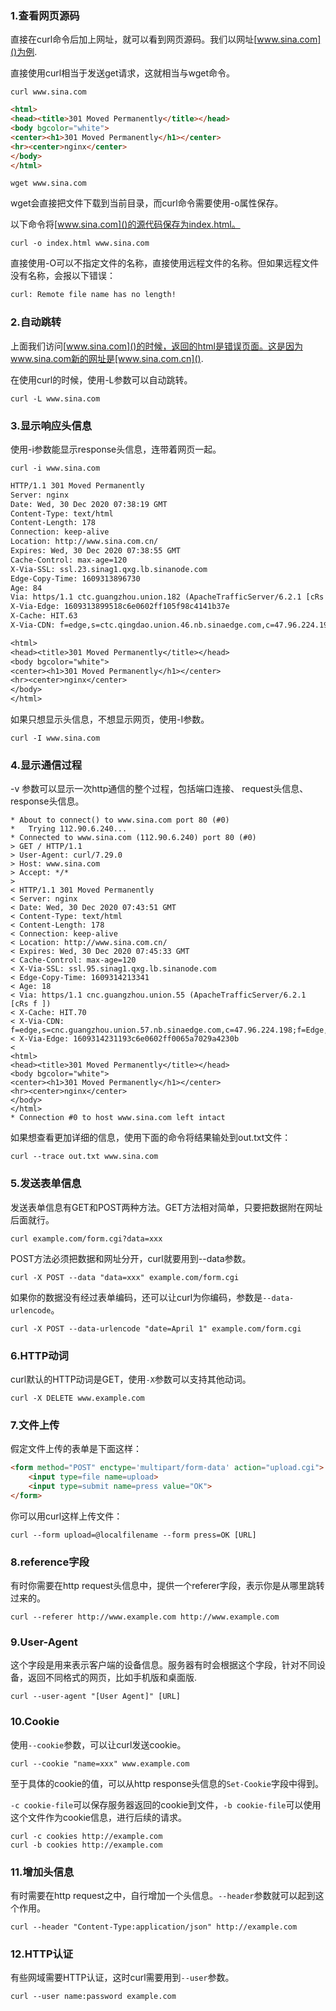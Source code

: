 ### 1.查看网页源码

直接在curl命令后加上网址，就可以看到网页源码。我们以网址[www.sina.com]()为例.

直接使用curl相当于发送get请求，这就相当与wget命令。

```shell
curl www.sina.com
```

```html
<html>
<head><title>301 Moved Permanently</title></head>
<body bgcolor="white">
<center><h1>301 Moved Permanently</h1></center>
<hr><center>nginx</center>
</body>
</html>

```

```shell
wget www.sina.com
```

wget会直接把文件下载到当前目录，而curl命令需要使用-o属性保存。

以下命令将[www.sina.com]()的源代码保存为index.html。

```shell
curl -o index.html www.sina.com
```

直接使用-O可以不指定文件的名称，直接使用远程文件的名称。但如果远程文件没有名称，会报以下错误：

```txt
curl: Remote file name has no length!
```



### 2.自动跳转

上面我们访问[www.sina.com]()的时候，返回的html是错误页面。这是因为www.sina.com新的网址是[www.sina.com.cn]().

在使用curl的时候，使用-L参数可以自动跳转。

```shell
curl -L www.sina.com
```



### 3.显示响应头信息

使用-i参数能显示response头信息，连带着网页一起。

```shell
curl -i www.sina.com
```

```txt
HTTP/1.1 301 Moved Permanently
Server: nginx
Date: Wed, 30 Dec 2020 07:38:19 GMT
Content-Type: text/html
Content-Length: 178
Connection: keep-alive
Location: http://www.sina.com.cn/
Expires: Wed, 30 Dec 2020 07:38:55 GMT
Cache-Control: max-age=120
X-Via-SSL: ssl.23.sinag1.qxg.lb.sinanode.com
Edge-Copy-Time: 1609313896730
Age: 84
Via: https/1.1 ctc.guangzhou.union.182 (ApacheTrafficServer/6.2.1 [cRs f ]), https/1.1 ctc.qingdao.union.63 (ApacheTrafficServer/6.2.1 [cRs f ])
X-Via-Edge: 1609313899518c6e0602ff105f98c4141b37e
X-Cache: HIT.63
X-Via-CDN: f=edge,s=ctc.qingdao.union.46.nb.sinaedge.com,c=47.96.224.198;f=Edge,s=ctc.qingdao.union.63,c=140.249.5.46

<html>
<head><title>301 Moved Permanently</title></head>
<body bgcolor="white">
<center><h1>301 Moved Permanently</h1></center>
<hr><center>nginx</center>
</body>
</html>
```

如果只想显示头信息，不想显示网页，使用-I参数。

```shell
curl -I www.sina.com
```



### 4.显示通信过程

-v 参数可以显示一次http通信的整个过程，包括端口连接、 request头信息、response头信息。

```shell
* About to connect() to www.sina.com port 80 (#0)
*   Trying 112.90.6.240...
* Connected to www.sina.com (112.90.6.240) port 80 (#0)
> GET / HTTP/1.1
> User-Agent: curl/7.29.0
> Host: www.sina.com
> Accept: */*
> 
< HTTP/1.1 301 Moved Permanently
< Server: nginx
< Date: Wed, 30 Dec 2020 07:43:51 GMT
< Content-Type: text/html
< Content-Length: 178
< Connection: keep-alive
< Location: http://www.sina.com.cn/
< Expires: Wed, 30 Dec 2020 07:45:33 GMT
< Cache-Control: max-age=120
< X-Via-SSL: ssl.95.sinag1.qxg.lb.sinanode.com
< Edge-Copy-Time: 1609314213341
< Age: 18
< Via: https/1.1 cnc.guangzhou.union.55 (ApacheTrafficServer/6.2.1 [cRs f ])
< X-Cache: HIT.70
< X-Via-CDN: f=edge,s=cnc.guangzhou.union.57.nb.sinaedge.com,c=47.96.224.198;f=Edge,s=cnc.guangzhou.union.55,c=112.90.6.74
< X-Via-Edge: 1609314231193c6e0602ff0065a7029a4230b
< 
<html>
<head><title>301 Moved Permanently</title></head>
<body bgcolor="white">
<center><h1>301 Moved Permanently</h1></center>
<hr><center>nginx</center>
</body>
</html>
* Connection #0 to host www.sina.com left intact

```

如果想查看更加详细的信息，使用下面的命令将结果输处到out.txt文件：

```shell
curl --trace out.txt www.sina.com
```



### 5.发送表单信息

发送表单信息有GET和POST两种方法。GET方法相对简单，只要把数据附在网址后面就行。

```shell
curl example.com/form.cgi?data=xxx
```

POST方法必须把数据和网址分开，curl就要用到--data参数。

```shell
curl -X POST --data "data=xxx" example.com/form.cgi
```

如果你的数据没有经过表单编码，还可以让curl为你编码，参数是`--data-urlencode`。

```shell
curl -X POST --data-urlencode "date=April 1" example.com/form.cgi
```



### 6.HTTP动词

curl默认的HTTP动词是GET，使用`-X`参数可以支持其他动词。

```shell
curl -X DELETE www.example.com
```



### 7.文件上传

假定文件上传的表单是下面这样：

```html
<form method="POST" enctype='multipart/form-data' action="upload.cgi">
    <input type=file name=upload>
    <input type=submit name=press value="OK">
</form>
```

你可以用curl这样上传文件：

```shell
curl --form upload=@localfilename --form press=OK [URL]
```



### 8.reference字段

有时你需要在http request头信息中，提供一个referer字段，表示你是从哪里跳转过来的。

```shell
curl --referer http://www.example.com http://www.example.com
```



### 9.User-Agent

这个字段是用来表示客户端的设备信息。服务器有时会根据这个字段，针对不同设备，返回不同格式的网页，比如手机版和桌面版.

```shell
curl --user-agent "[User Agent]" [URL]
```



### 10.Cookie

使用`--cookie`参数，可以让curl发送cookie。

```shell
curl --cookie "name=xxx" www.example.com
```

至于具体的cookie的值，可以从http response头信息的`Set-Cookie`字段中得到。

`-c cookie-file`可以保存服务器返回的cookie到文件，`-b cookie-file`可以使用这个文件作为cookie信息，进行后续的请求。

```shell
curl -c cookies http://example.com
curl -b cookies http://example.com
```



### 11.增加头信息

有时需要在http request之中，自行增加一个头信息。`--header`参数就可以起到这个作用。

```shell
curl --header "Content-Type:application/json" http://example.com
```



### 12.HTTP认证

有些网域需要HTTP认证，这时curl需要用到`--user`参数。

```shell
curl --user name:password example.com
```

